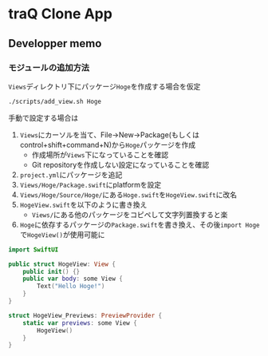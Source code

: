 # traQ Clone App

## Developper memo

### モジュールの追加方法

`Views`ディレクトリ下にパッケージ`Hoge`を作成する場合を仮定

```sh
./scripts/add_view.sh Hoge
```

手動で設定する場合は

1. `Views`にカーソルを当て、File→New→Package(もしくはcontrol+shift+command+N)から`Hoge`パッケージを作成
    - 作成場所が`Views`下になっていることを確認
    - Git repositoryを作成しない設定になっていることを確認
1. `project.yml`にパッケージを追記
1. `Views/Hoge/Package.swift`にplatformを設定
1. `Views/Hoge/Source/Hoge/`にある`Hoge.swift`を`HogeView.swift`に改名
1. `HogeView.swift`を以下のように書き換え
    - `Views/`にある他のパッケージをコピペして文字列置換すると楽
1. `Hoge`に依存するパッケージの`Package.swift`を書き換え、その後`import Hoge`で`HogeView()`が使用可能に

```swift
import SwiftUI

public struct HogeView: View {
    public init() {}
    public var body: some View {
        Text("Hello Hoge!")
    }
}

struct HogeView_Previews: PreviewProvider {
    static var previews: some View {
        HogeView()
    }
}
```
